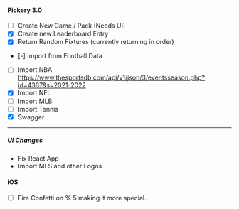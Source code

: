 #### Pickery 3.0

- [ ] Create New Game / Pack (Needs UI)
- [X] Create new Leaderboard Entry
- [X] Return Random Fixtures (currently returning in order)
- [-] Import from Football Data
- [ ] Import NBA 
    https://www.thesportsdb.com/api/v1/json/3/eventsseason.php?id=4387&s=2021-2022
- [X] Import NFL
- [ ] Import MLB
- [ ] Import Tennis
- [X] Swagger

----

##### UI Changes

- Fix React App
- Import MLS and other Logos

#### iOS

- [ ] Fire Confetti on % 5 making it more special.